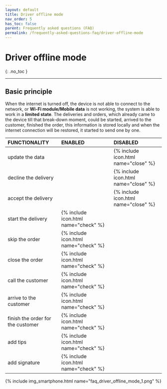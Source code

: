 ```yaml
---
layout: default
title: Driver offline mode
nav_order: 5
has_toc: false
parent: Frequently asked questions (FAQ)
permalink: /frequently-asked-questions-faq/driver-offline-mode
---
```


# Driver offline mode
{: .no_toc }

---

## Basic principle
When the internet is turned off, the device is not able to connect to the network, or **Wi-Fi module/Mobile data** is not working, the system is able to work in a **limited state**. The deliveries and orders, which already came to the device till that break-down moment, could be started, arrived to the customer, finished the order, this information is stored locally and when the internet connection will be restored, it started to send one by one. 



| FUNCTIONALITY									| <span class="text-green-100">ENABLED</span>  | <span class="text-red-100">DISABLED</span> |
|:------------------------------------------------------|:------|:------|
| update the data									|  | <span class="text-red-100">{% include icon.html name="close" %}</span> |
| decline the delivery								|  | <span class="text-red-100">{% include icon.html name="close" %}</span> |
| accept the delivery								|  | <span class="text-red-100">{% include icon.html name="close" %}</span> |
| start the delivery								| <span class="text-green-100">{% include icon.html name="check" %}</span> |  |
| skip the order									| <span class="text-green-100">{% include icon.html name="check" %}</span> |  |
| close the order									| <span class="text-green-100">{% include icon.html name="check" %}</span> |  |
| call the customer									| <span class="text-green-100">{% include icon.html name="check" %}</span> |  |
| arrive to the customer							| <span class="text-green-100">{% include icon.html name="check" %}</span> |  |
| finish the order for the customer					| <span class="text-green-100">{% include icon.html name="check" %}</span> |  |
| add tips											| <span class="text-green-100">{% include icon.html name="check" %}</span> |  |
| add signature										| <span class="text-green-100">{% include icon.html name="check" %}</span> |  |

{% include img_smartphone.html name="faq_driver_offline_mode_1.png" %}